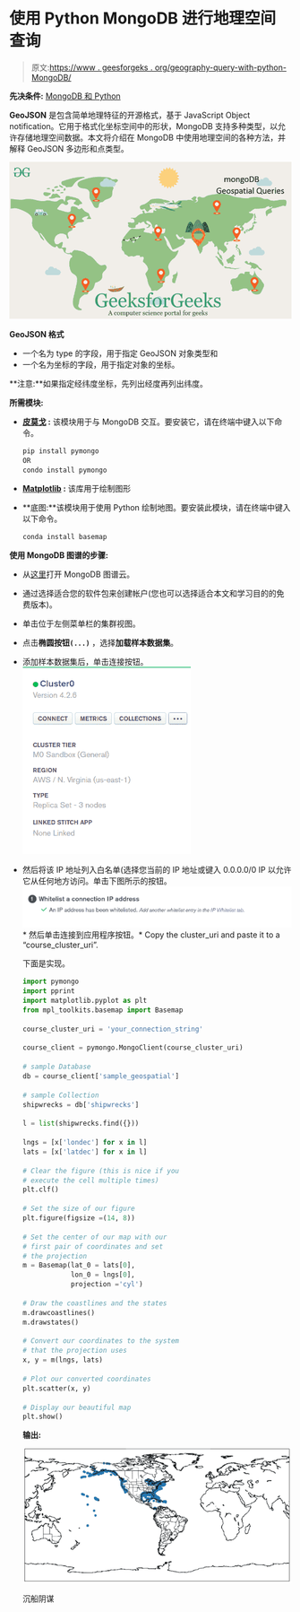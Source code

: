 # 使用 Python MongoDB 进行地理空间查询

> 原文:[https://www . geesforgeks . org/geography-query-with-python-MongoDB/](https://www.geeksforgeeks.org/geospatial-queries-with-python-mongodb/)

**先决条件:** [MongoDB 和 Python](https://www.geeksforgeeks.org/mongodb-and-python/)

**GeoJSON** 是包含简单地理特征的开源格式，基于 JavaScript Object notification。它用于格式化坐标空间中的形状，MongoDB 支持多种类型，以允许存储地理空间数据。本文将介绍在 MongoDB 中使用地理空间的各种方法，并解释 GeoJSON 多边形和点类型。

![](img/320eb75e2cc0277e550fdb1edb8c68ad.png)

**GeoJSON 格式**

*   一个名为 type 的字段，用于指定 GeoJSON 对象类型和
*   一个名为坐标的字段，用于指定对象的坐标。

**注意:**如果指定经纬度坐标，先列出经度再列出纬度。

**所需模块:**

*   **[皮莫戈](https://www.geeksforgeeks.org/mongodb-and-python/) :** 该模块用于与 MongoDB 交互。要安装它，请在终端中键入以下命令。

    ```py
    pip install pymongo
    OR
    condo install pymongo
    ```

*   **[Matplotlib](https://www.geeksforgeeks.org/python-matplotlib-an-overview/) :** 该库用于绘制图形
*   **底图:**该模块用于使用 Python 绘制地图。要安装此模块，请在终端中键入以下命令。

    ```py
    conda install basemap
    ```

**使用 MongoDB 图谱的步骤:**

*   从[这里](https://www.mongodb.com/cloud/atlas)打开 MongoDB 图谱云。
*   通过选择适合您的软件包来创建帐户(您也可以选择适合本文和学习目的的免费版本)。
*   单击位于左侧菜单栏的集群视图。
*   点击**椭圆按钮`(...)`** ，选择**加载样本数据集**。
*   添加样本数据集后，单击连接按钮。
    ![python-mongodb-cluster-1](img/df2e4384b8773b3eb20d5ad355bef1db.png)

*   然后将该 IP 地址列入白名单(选择您当前的 IP 地址或键入 0.0.0.0/0 IP 以允许它从任何地方访问。单击下图所示的按钮。
    ![python-mongodb-cluster-connect-2](img/9f40daf6ac18bebfe1c05de5ef767a31.png)*   然后单击连接到应用程序按钮。*   Copy the cluster_uri and paste it to a “course_cluster_uri”.

    下面是实现。

    ```py
    import pymongo
    import pprint
    import matplotlib.pyplot as plt
    from mpl_toolkits.basemap import Basemap

    course_cluster_uri = 'your_connection_string'

    course_client = pymongo.MongoClient(course_cluster_uri)

    # sample Database
    db = course_client['sample_geospatial']

    # sample Collection
    shipwrecks = db['shipwrecks']

    l = list(shipwrecks.find({}))

    lngs = [x['londec'] for x in l]
    lats = [x['latdec'] for x in l]

    # Clear the figure (this is nice if you
    # execute the cell multiple times)
    plt.clf()

    # Set the size of our figure
    plt.figure(figsize =(14, 8))

    # Set the center of our map with our 
    # first pair of coordinates and set
    # the projection
    m = Basemap(lat_0 = lats[0],
                lon_0 = lngs[0],
                projection ='cyl')

    # Draw the coastlines and the states
    m.drawcoastlines()
    m.drawstates()

    # Convert our coordinates to the system
    # that the projection uses
    x, y = m(lngs, lats)

    # Plot our converted coordinates
    plt.scatter(x, y)

    # Display our beautiful map
    plt.show()
    ```

    **输出:**

    ![](img/a055580ad74642fb1b4930fdd552285e.png)

    沉船阴谋